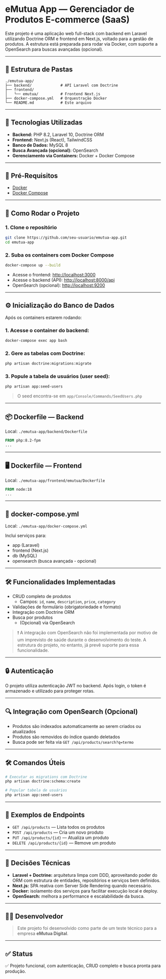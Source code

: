 
# eMutua App — Gerenciador de Produtos E-commerce (SaaS)

Este projeto é uma aplicação web full-stack com backend em Laravel utilizando Doctrine ORM e frontend em Next.js, voltado para a gestão de produtos. A estrutura está preparada para rodar via Docker, com suporte a OpenSearch para buscas avançadas (opcional).

---

## 📁 Estrutura de Pastas

```
./emutua-app/
├── backend/             # API Laravel com Doctrine
├── frontend/
│   └── emutua/          # Frontend Next.js
├── docker-compose.yml   # Orquestração Docker
└── README.md            # Este arquivo
```

---

## 🚀 Tecnologias Utilizadas

- **Backend:** PHP 8.2, Laravel 10, Doctrine ORM
- **Frontend:** Next.js (React), TailwindCSS
- **Banco de Dados:** MySQL 8
- **Busca Avançada (opcional):** OpenSearch
- **Gerenciamento via Containers:** Docker + Docker Compose

---

## 🔧 Pré-Requisitos

- [Docker](https://www.docker.com/)
- [Docker Compose](https://docs.docker.com/compose/)

---

## 🧱 Como Rodar o Projeto

### 1. Clone o repositório

```bash
git clone https://github.com/seu-usuario/emutua-app.git
cd emutua-app
```

### 2. Suba os containers com Docker Compose

```bash
docker-compose up --build
```

- Acesse o frontend: [http://localhost:3000](http://localhost:3000)
- Acesse o backend (API): [http://localhost:8000/api](http://localhost:8000/api)
- OpenSearch (opcional): [http://localhost:9200](http://localhost:9200)

---

## ⚙️ Inicialização do Banco de Dados

Após os containers estarem rodando:

### 1. Acesse o container do backend:

```bash
docker-compose exec app bash
```

### 2. Gere as tabelas com Doctrine:

```bash
php artisan doctrine:migrations:migrate
```

### 3. Popule a tabela de usuários (user seed):

```bash
php artisan app:seed-users
```

> O seed encontra-se em `app/Console/Commands/SeedUsers.php`

---

## 📦 Dockerfile — Backend

Local: `./emutua-app/backend/Dockerfile`

```dockerfile
FROM php:8.2-fpm
...
```

---

## 🖥️ Dockerfile — Frontend

Local: `./emutua-app/frontend/emutua/Dockerfile`

```dockerfile
FROM node:18
...
```

---

## 🐳 docker-compose.yml

Local: `./emutua-app/docker-compose.yml`

Inclui serviços para:

- app (Laravel)
- frontend (Next.js)
- db (MySQL)
- opensearch (busca avançada - opcional)

---

## 🛠️ Funcionalidades Implementadas

- CRUD completo de produtos
  - Campos: `id`, `name`, `description`, `price`, `category`
- Validações de formulário (obrigatoriedade e formato)
- Integração com Doctrine ORM
- Busca por produtos
  - (Opcional) via OpenSearch

> ❗ A integração com OpenSearch não foi implementada por motivo de um imprevisto de saúde durante o desenvolvimento do teste. A estrutura do projeto, no entanto, já prevê suporte para essa funcionalidade.

---

## 🔒 Autenticação

O projeto utiliza autenticação JWT no backend. Após login, o token é armazenado e utilizado para proteger rotas.

---

## 🔍 Integração com OpenSearch (Opcional)

- Produtos são indexados automaticamente ao serem criados ou atualizados
- Produtos são removidos do índice quando deletados
- Busca pode ser feita via `GET /api/products/search?q=termo`

---

## 🛠️ Comandos Úteis

```bash
# Executar as migrations com Doctrine
php artisan doctrine:schema:create

# Popular tabela de usuários
php artisan app:seed-users
```

---

## 📄 Exemplos de Endpoints

- `GET /api/products` — Lista todos os produtos
- `POST /api/products` — Cria um novo produto
- `PUT /api/products/{id}` — Atualiza um produto
- `DELETE /api/products/{id}` — Remove um produto

---

## 📌 Decisões Técnicas

- **Laravel + Doctrine:** arquitetura limpa com DDD, aproveitando poder do ORM com estrutura de entidades, repositórios e serviços bem definidos.
- **Next.js:** SPA reativa com Server Side Rendering quando necessário.
- **Docker:** isolamento dos serviços para facilitar execução local e deploy.
- **OpenSearch:** melhora a performance e escalabilidade da busca.

---

## 👨‍💻 Desenvolvedor

> Este projeto foi desenvolvido como parte de um teste técnico para a empresa **eMutua Digital**.

---

## ✅ Status

✅ Projeto funcional, com autenticação, CRUD completo e busca pronta para produção.